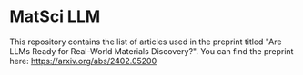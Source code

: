 # MatSci LLM

This repository contains the list of articles used in the preprint titled "Are LLMs Ready for Real-World Materials Discovery?". You can find the preprint here: https://arxiv.org/abs/2402.05200

